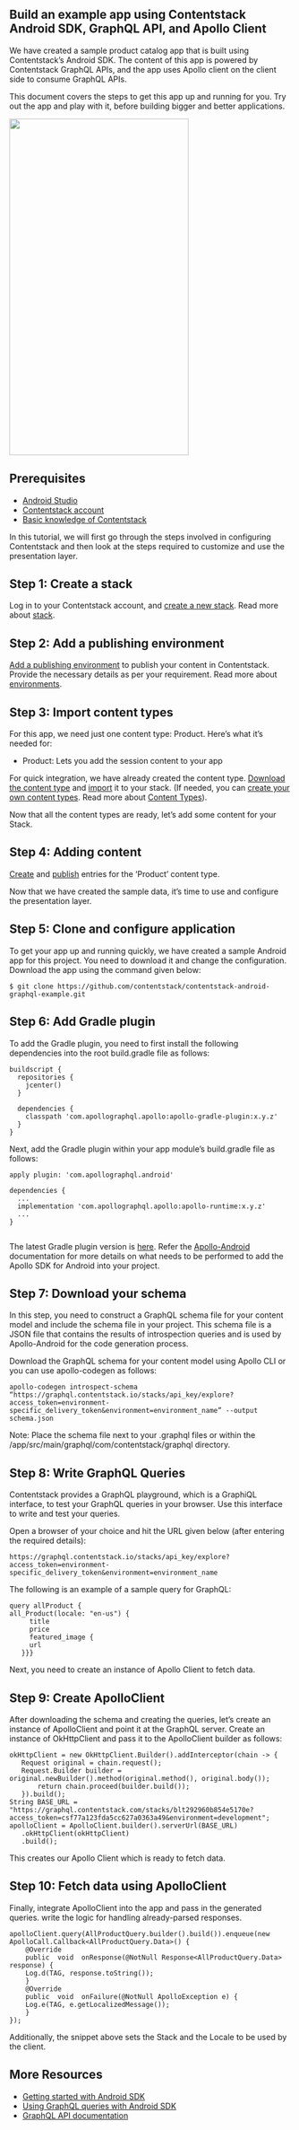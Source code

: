 
  
## Build an example app using Contentstack Android SDK, GraphQL API, and Apollo Client


We have created a sample product catalog app that is built using Contentstack’s Android SDK. The content of this app is powered by Contentstack GraphQL APIs, and the app uses Apollo client on the client side to consume GraphQL APIs.

This document covers the steps to get this app up and running for you. Try out the app and play with it, before building bigger and better applications.  
    
<img src='https://github.com/contentstack/contentstack-android-graphql-example/blob/master/app/src/main/java/com/contentstack/graphql/screenshot/ProductList.png' width='320' height='600'/>  
  
## Prerequisites  
  
- [Android Studio](https://developer.android.com/studio/) 
- [Contentstack account](https://app.contentstack.com/#!/login)  
- [Basic knowledge of Contentstack](https://www.contentstack.com/docs/platforms/android)  
      
  
In this tutorial, we will first go through the steps involved in configuring Contentstack and then look at the steps required to customize and use the presentation layer.  
  
## Step 1: Create a stack  
  Log in to your Contentstack account, and [create a new stack](https://www.contentstack.com/docs/guide/stack#create-a-new-stack). Read more about [stack](https://www.contentstack.com/docs/guide/stack).  
  
## Step 2: Add a publishing environment  
  [Add a publishing environment](https://www.contentstack.com/docs/guide/environments#add-an-environment) to publish your content in Contentstack. Provide the necessary details as per your requirement. Read more about [environments](https://www.contentstack.com/docs/guide/environments).  
  
## Step 3: Import content types  
  For this app, we need just one content type: Product. Here’s what it’s needed for:  
  - Product: Lets you add the session content to your app  
      
For quick integration, we have already created the content type. [Download the content type](https://github.com/contentstack/contentstack-android-graphql-example/blob/master/app/src/main/assets/ContentTypes.zip) and [import](https://www.contentstack.com/docs/guide/content-types#importing-a-content-type) it to your stack. (If needed, you can [create your own content types](https://www.contentstack.com/docs/guide/content-types#creating-a-content-type). Read more about [Content Types](https://www.contentstack.com/docs/guide/content-types)).  
  
Now that all the content types are ready, let’s add some content for your Stack.  
  
## Step 4: Adding content  
  
[Create](https://www.contentstack.com/docs/guide/content-management#add-a-new-entry) and [publish](https://www.contentstack.com/docs/guide/content-management#publish-an-entry) entries for the ‘Product’ content type.  
  
Now that we have created the sample data, it’s time to use and configure the presentation layer.  
  
## Step 5: Clone and configure application  
  
To get your app up and running quickly, we have created a sample Android app for this project. You need to download it and change the configuration. Download the app using the command given below:  
  
```
$ git clone https://github.com/contentstack/contentstack-android-graphql-example.git  
```

## Step 6: Add Gradle plugin  
  
To add the Gradle plugin, you need to first install the following dependencies into the root build.gradle file as follows:  
  
```
buildscript {
  repositories {
    jcenter()
  }
  
  dependencies {
    classpath 'com.apollographql.apollo:apollo-gradle-plugin:x.y.z'
  }
}

```

Next, add the Gradle plugin within your app module’s build.gradle file as follows:

``` 
apply plugin: 'com.apollographql.android'

dependencies {
  ...
  implementation 'com.apollographql.apollo:apollo-runtime:x.y.z'
  ...
}
 
``` 
  
The latest Gradle plugin version is [here](https://bintray.com/apollographql/android/apollo-gradle-plugin/_latestVersion). Refer the [Apollo-Android](https://www.apollographql.com/docs/android/) documentation for more details on what needs to be performed to add the Apollo SDK for Android into your project.  
  
## Step 7: Download your schema  
  
In this step, you need to construct a GraphQL schema file for your content model and include the schema file in your project. This schema file is a JSON file that contains the results of introspection queries and is used by Apollo-Android for the code generation process.  
  
Download the GraphQL schema for your content model using Apollo CLI or you can use apollo-codegen as follows:

```  
apollo-codegen introspect-schema “https://graphql.contentstack.io/stacks/api_key/explore?access_token=environment-specific_delivery_token&environment=environment_name” --output schema.json  
```  

Note: Place the schema file next to your .graphql files or within the /app/src/main/graphql/com/contentstack/graphql directory.

## Step 8: Write GraphQL Queries  
  
Contentstack provides a GraphQL playground, which is a GraphiQL interface, to test your GraphQL queries in your browser. 
Use this interface to write and test your queries.
  
Open a browser of your choice and hit the URL given below (after entering the required details):  
```
https://graphql.contentstack.io/stacks/api_key/explore?access_token=environment-specific_delivery_token&environment=environment_name  
```
The following is an example of a sample query for GraphQL:  
  
 ```
 query allProduct {    
 all_Product(locale: "en-us") {    
      title    
      price    
      featured_image {    
      url    
    }}}
   ```  

Next, you need to create an instance of Apollo Client to fetch data.
 
  
## Step 9: Create ApolloClient

After downloading the schema and creating the queries, let’s create an instance of ApolloClient and point it at the GraphQL server.
Create an instance of OkHttpClient and pass it to the ApolloClient builder as follows:  
  
 ```
okHttpClient = new OkHttpClient.Builder().addInterceptor(chain -> {    
    Request original = chain.request();    
    Request.Builder builder = original.newBuilder().method(original.method(), original.body());      
        return chain.proceed(builder.build());    
    }).build();    
String BASE_URL = "https://graphql.contentstack.com/stacks/blt292960b854e5170e?access_token=csf77a123fda5cc627a0363a49&environment=development";
apolloClient = ApolloClient.builder().serverUrl(BASE_URL)    
    .okHttpClient(okHttpClient)    
    .build();  
```
  
This creates our Apollo Client which is ready to fetch data.  
  
## Step 10: Fetch data using ApolloClient    
   
Finally, integrate ApolloClient into the app and pass in the generated queries. write the logic for handling already-parsed responses.  
                       
```
apolloClient.query(AllProductQuery.builder().build()).enqueue(new      
ApolloCall.Callback<AllProductQuery.Data>() {    
    @Override    
    public  void  onResponse(@NotNull Response<AllProductQuery.Data> response) {    
    Log.d(TAG, response.toString());    
    }    
    @Override    
    public  void  onFailure(@NotNull ApolloException e) {    
    Log.e(TAG, e.getLocalizedMessage());    
    }    
});
```
Additionally, the snippet above sets the Stack and the Locale to be used by the client.

##  More Resources

-   [Getting started with Android SDK](https://www.contentstack.com/docs/platforms/android)
-   [Using GraphQL queries with Android SDK](https://www.contentstack.com/docs/guide/contentstack-graphql-api/using-graphql-with-contentstack-android-sdk)
-   [GraphQL API documentation ](https://www.contentstack.com/docs/apis/graphql-content-delivery-api/)

